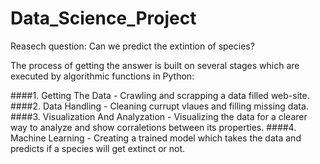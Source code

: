 # Data_Science_Project
Reasech question: Can we predict the extintion of species?  

The process of getting the answer is built on several stages which are executed by algorithmic functions in Python:  

####1. Getting The Data - Crawling and scrapping a data filled web-site.
####2. Data Handling - Cleaning currupt vlaues and filling missing data.
####3. Visualization And Analyzation - Visualizing the data for a clearer way to analyze and show corraletions between its properties.
####4. Machine Learning - Creating a trained model which takes the data and predicts if a species will get extinct or not. 
